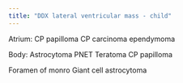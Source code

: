 ```yaml
---
title: "DDX lateral ventricular mass - child"
---
```

Atrium:
CP papilloma
CP carcinoma
ependymoma

Body:
Astrocytoma
PNET
Teratoma
CP papilloma

Foramen of monro
Giant cell astrocytoma

